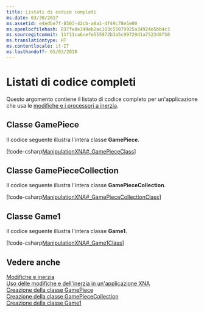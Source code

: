 ```yaml
---
title: Listati di codice completi
ms.date: 03/30/2017
ms.assetid: e4edbe7f-8503-42cb-a8a1-4f49c78e5e00
ms.openlocfilehash: 837fe8e349eb2ac103c55079925a34924e5bb4c3
ms.sourcegitcommit: 11f11ca6cefe555972b3a5c99729d1a7523d8f50
ms.translationtype: HT
ms.contentlocale: it-IT
ms.lasthandoff: 05/03/2018
---
```

# <a name="full-code-listings"></a>Listati di codice completi
Questo argomento contiene il listato di codice completo per un'applicazione che usa le [modifiche e i processori a inerzia](../../../docs/framework/common-client-technologies/manipulations-and-inertia.md).  
  
## <a name="gamepiece-class"></a>Classe GamePiece  
 Il codice seguente illustra l'intera classe **GamePiece**.  
  
 [!code-csharp[ManipulationXNA#_GamePieceClass](../../../samples/snippets/csharp/VS_Snippets_Misc/manipulationxna/cs/gamepiece.cs#_gamepiececlass)]  
  
## <a name="gamepiececollection-class"></a>Classe GamePieceCollection  
 Il codice seguente illustra l'intera classe **GamePieceCollection**.  
  
 [!code-csharp[ManipulationXNA#_GamePieceCollectionClass](../../../samples/snippets/csharp/VS_Snippets_Misc/manipulationxna/cs/gamepiececollection.cs#_gamepiececollectionclass)]  
  
## <a name="game1-class"></a>Classe Game1  
 Il codice seguente illustra l'intera classe **Game1**.  
  
 [!code-csharp[ManipulationXNA#_Game1Class](../../../samples/snippets/csharp/VS_Snippets_Misc/manipulationxna/cs/game1.cs#_game1class)]  
  
## <a name="see-also"></a>Vedere anche  
 [Modifiche e inerzia](../../../docs/framework/common-client-technologies/manipulations-and-inertia.md)  
 [Uso delle modifiche e dell'inerzia in un'applicazione XNA](../../../docs/framework/common-client-technologies/use-manipulations-and-inertia-in-an-xna-application.md)  
 [Creazione della classe GamePiece](../../../docs/framework/common-client-technologies/creating-the-gamepiece-class.md)  
 [Creazione della classe GamePieceCollection](../../../docs/framework/common-client-technologies/creating-the-gamepiececollection-class.md)  
 [Creazione della classe Game1](../../../docs/framework/common-client-technologies/creating-the-game1-class.md)
